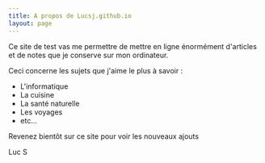 ```yaml
---
title: A propos de Lucsj.github.io
layout: page
---
```


Ce site de test  vas me permettre de mettre en ligne énormément d'articles et de notes que je conserve sur mon ordinateur.

Ceci concerne les sujets que j'aime le plus à savoir :

- L'informatique
- La cuisine
- La santé naturelle
- Les voyages 
- etc...

Revenez bientôt sur ce site pour voir les nouveaux ajouts

Luc S

